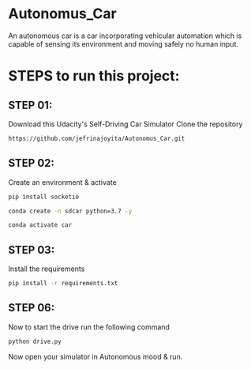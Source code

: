 # Autonomus_Car

An autonomous car is a car incorporating vehicular automation which is capable of sensing its environment and moving safely no human input.


# STEPS to run this project:

## STEP 01: 

Download this Udacity's Self-Driving Car Simulator
Clone the repository

```bash
https://github.com/jefrinajoyita/Autonomus_Car.git
```

## STEP 02: 
Create an environment & activate

```bash
pip install socketio
```

```bash
conda create -n sdcar python=3.7 -y
```
```bash
conda activate car
```

## STEP 03: 
Install the requirements


```bash
pip install -r requirements.txt
```

## STEP 06: 
Now to start the drive run the following command

```bash
python drive.py
```

Now open your simulator in Autonomous mood & run.

```

